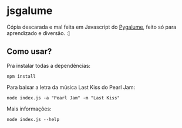 # jsgalume


Cópia descarada e mal feita em Javascript do [Pygalume](https://github.com/indacode/pygalume), feito só para aprendizado e diversão. :]


## Como usar?

Pra instalar todas a dependências:

`npm install`


Para baixar a letra da música Last Kiss do Pearl Jam:

`node index.js -a "Pearl Jam" -m "Last Kiss"`

Mais informações:

`node index.js --help`